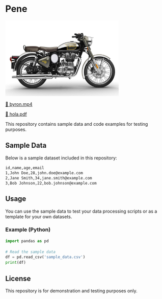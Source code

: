 # Pene

<img src="https://raw.githubusercontent.com/reiuoerw209/test/main/media/10-royal-enfield-classic-chrome-500-gris-2017.jpg" alt="10-royal-enfield-classic-chrome-500-gris-2017.jpg" width="356" height="237" />

[🎥 byron.mp4](https://raw.githubusercontent.com/reiuoerw209/test/main/media/byron.mp4)

[📄 hola.pdf](https://raw.githubusercontent.com/reiuoerw209/test/main/media/hola.pdf)

This repository contains sample data and code examples for testing purposes.

## Sample Data

Below is a sample dataset included in this repository:

```csv
id,name,age,email
1,John Doe,28,john.doe@example.com
2,Jane Smith,34,jane.smith@example.com
3,Bob Johnson,22,bob.johnson@example.com
```

## Usage

You can use the sample data to test your data processing scripts or as a template for your own datasets.

### Example (Python)

```python
import pandas as pd

# Read the sample data
df = pd.read_csv('sample_data.csv')
print(df)
```

## License

This repository is for demonstration and testing purposes only.
